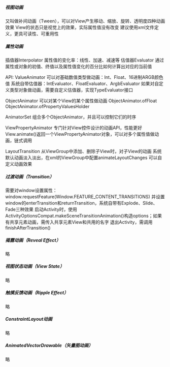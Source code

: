 ##### 视图动画
又叫做补间动画（Tween），可以对View产生移动、缩放、旋转、透明度四种动画效果
View的状态只是视觉上的效果，实际属性值没有改变
建议使用xml文件定义，更具可读性、可重用性

##### 属性动画
插值器Interpolator
属性值的变化率：线性、加速、减速等
估值器Evaluator
通过属性或对象的初值、终值以及属性值变化的百分比如何计算出对应的当前值

API:
ValueAnimator
可以对基础数值类型做动画：Int、Float、16进制ARGB颜色值
系统自带估值器：IntEvaluator、FloatEvaluator、ArgbEvaluator
如果对自定义类型对象做动画，需要自定义估值器，实现TypeEvaluator<T>接口

ObjectAnimator
可以对某个View的某个属性做动画
ObjectAnimator.ofFloat
ObjectAnimator.ofPropertyValuesHolder

AnimatorSet
组合多个ObjectAnimator，并且可以控制它们的时序

ViewPropertyAnimator
专门针对View控件设计的动画API，性能更好
View.animate()返回一个ViewPropertyAnimator对象，可以对多个属性值做动画，链式调用

LayoutTransition
从ViewGroup中添加、删除子View时，对子View的动画
系统默认动画淡入淡出，在xml的ViewGroup中配置animateLayoutChanges
可以自定义动画效果

##### 过渡动画（Transition）
需要对window设置属性：
window.requestFeature(Window.FEATURE_CONTENT_TRANSITIONS)
并设置window的enterTransition和returnTransition，系统自带有Explode、Slide、Fade三种效果
启动Activity时，使用ActivityOptionsCompat.makeSceneTransitionAnimation()构造options；如果有共享元素动画，需传入共享元素View和共用的名字
退出Activity，需调用finishAfterTransition()

##### 揭露动画（Reveal Effect）
略

##### 视图状态动画（View State）
略

##### 触摸反馈动画（Ripple Effect）
略

##### ConstraintLayout动画
略
##### AnimatedVectorDrawable（矢量图动画）
略

